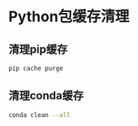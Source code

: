 # Python包缓存清理

## 清理pip缓存

```Bash
pip cache purge
```

## 清理conda缓存

```Bash
conda clean --all
```
